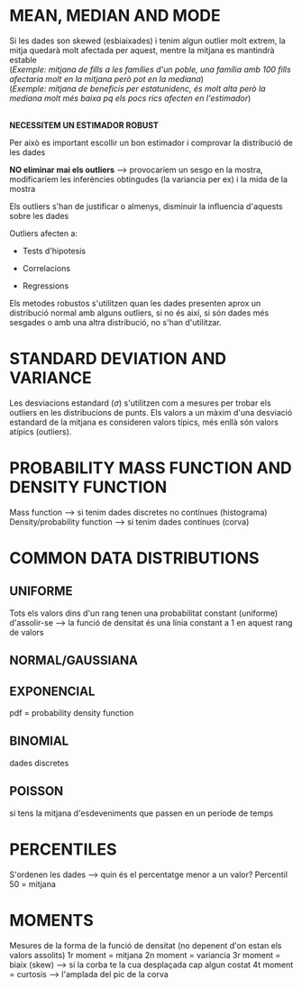 
# MEAN, MEDIAN AND MODE

Si les dades son skewed (esbiaixades) i tenim algun outlier molt extrem, la mitja quedarà molt afectada per aquest, mentre la mitjana es mantindrà estable <br/>
(*Exemple: mitjana de fills a les famílies d'un poble, una família amb 100 fills afectaria molt en la mitjana però pot en la mediana*) <br/>
(*Exemple: mitjana de beneficis per estatunidenc, és molt alta però la mediana molt més baixa pq els pocs rics afecten en l'estimador*) <br/><br/>

**NECESSITEM UN ESTIMADOR ROBUST**

Per això es important escollir un bon estimador i comprovar la distribució de les dades

**NO eliminar mai els outliers** --> provocaríem un sesgo en la mostra, modificaríem les inferències obtingudes (la variancia per ex) i la mida de la mostra

Els outliers s'han de justificar o almenys, disminuir la influencia d'aquests sobre les dades

Outliers afecten a:
- Tests d'hipotesis

- Correlacions

- Regressions

Els metodes robustos s'utilitzen quan les dades presenten aprox un distribució normal amb alguns outliers, si no és així, si són dades més sesgades o amb una altra distribució, no s'han d'utilitzar.

# STANDARD DEVIATION AND VARIANCE

Les desviacions estandard ($\sigma$) s'utilitzen com a mesures per trobar els outliers en les distribucions de punts. Els valors a un màxim d'una desviació estandard de la mitjana es consideren valors típics, més enllà són valors atípics (outliers).

# PROBABILITY MASS FUNCTION AND DENSITY FUNCTION

Mass function --> si tenim dades discretes no contínues (histograma)
Density/probability function --> si tenim dades contínues (corva)

# COMMON DATA DISTRIBUTIONS

## UNIFORME

Tots els valors dins d'un rang tenen una probabilitat constant (uniforme) d'assolir-se
--> la funció de densitat és una línia constant a 1 en aquest rang de valors

## NORMAL/GAUSSIANA


## EXPONENCIAL

pdf = probability density function

## BINOMIAL

dades discretes

## POISSON

si tens la mitjana d'esdeveniments que passen en un període de temps

# PERCENTILES

S'ordenen les dades --> quin és el percentatge menor a un valor?
Percentil 50 = mitjana

# MOMENTS

Mesures de la forma de la funció de densitat (no depenent d'on estan els valors assolits)
1r moment = mitjana
2n moment = variancia
3r moment = biaix (skew) --> si la corba te la cua desplaçada cap algun costat
4t moment = curtosis --> l'amplada del pic de la corva
